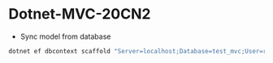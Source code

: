 # Dotnet-MVC-20CN2
- Sync model from database
```sh
dotnet ef dbcontext scaffold "Server=localhost;Database=test_mvc;User=root;Password=1234;Allow User Variables=True;" Pomelo.EntityFrameworkCore.MySql -o Models -f
``` 
